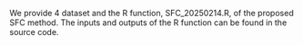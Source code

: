 We provide 4 dataset and the R function, SFC_20250214.R, of the proposed SFC method. The inputs and outputs of the R function can be found in the source code.
